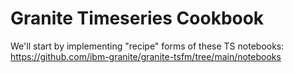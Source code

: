 # Granite Timeseries Cookbook

We'll start by implementing "recipe" forms of these TS notebooks: https://github.com/ibm-granite/granite-tsfm/tree/main/notebooks

